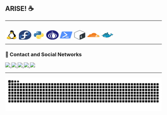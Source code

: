 ## ARISE! ☕ 
<!Title. -->

---

<div style="display: inline_block"><br>
  <img align="center" alt="Linux" height="30" width="40" src="https://raw.githubusercontent.com/devicons/devicon/master/icons/linux/linux-original.svg">
  <!-- Linux icon. -->
  <img align="center" alt="Fedora" height="30" width="40" src="https://raw.githubusercontent.com/devicons/devicon/master/icons/fedora/fedora-original.svg">
  <!-- Fedora icon. -->
  <img align="center" alt="Python" height="30" width="40" src="https://raw.githubusercontent.com/devicons/devicon/master/icons/python/python-original.svg">
  <!-- Python icon. -->
  <img align="center" alt="Perl" height="30" width="40" src="https://raw.githubusercontent.com/devicons/devicon/master/icons/perl/perl-original.svg">
  <!-- Perl icon. -->
  <img align="center" alt="Powershell" height="30" width="40" src="https://raw.githubusercontent.com/devicons/devicon/master/icons/powershell/powershell-original.svg">
  <!-- PowerShell icon. -->
  <img align="center" alt="Bash" height="30" width="40" src="https://raw.githubusercontent.com/devicons/devicon/master/icons/bash/bash-original.svg">
  <!-- Bash icon. -->
  <img align="center" alt="Cloudflare" height="30" width="40" src="https://raw.githubusercontent.com/devicons/devicon/master/icons/cloudflare/cloudflare-original.svg">
  <!-- Cloudflare icon. -->
  <img align="center" alt="Docker" height="30" width="40" src="https://raw.githubusercontent.com/devicons/devicon/master/icons/docker/docker-original.svg">
  <!-- Docker icon. -->
</div>

---

### 📡 Contact and Social Networks
<!-- Section for links to social networks and contact methods. -->
<div>
  <a href="https://www.linkedin.com/in/victorvernier/" target="_blank">
    <img src="https://img.shields.io/badge/-LinkedIn-%230077B5?style=for-the-badge&logo=linkedin&logoColor=white" target="_blank">
  </a>
  <!-- LinkedIn badge. -->
  <a href="mailto:victorvernier@protonmail.com">
    <img src="https://img.shields.io/badge/-ProtonMail-%23333?style=for-the-badge&logo=protonmail&logoColor=white" target="_blank">
  </a>
  <!-- ProtonMail badge. -->
  <a href="https://www.instagram.com/kinder_rk" target="_blank">
    <img src="https://img.shields.io/badge/-Instagram-%23E4405F?style=for-the-badge&logo=instagram&logoColor=white" />
  </a>
  <!-- Instagram badge. -->
  <a href="https://steamcommunity.com/id/84576485679467y973645345" target="_blank">
    <img src="https://img.shields.io/badge/-Steam-%23000000?style=for-the-badge&logo=steam&logoColor=white" />
  </a>
  <!-- Steam badge. -->
  <a href="https://discord.gg/9GRwABDn8h" target="_blank">
    <img src="https://img.shields.io/badge/-Discord-%237289DA?style=for-the-badge&logo=discord&logoColor=white" />
</a>
<!-- Discord badge. -->

</div>

---

<picture>
  <!-- Picture element to adapt the image based on the user's color scheme preference. -->
  <source media="(prefers-color-scheme: dark)" srcset="https://raw.githubusercontent.com/victorvernier/victorvernier/output/github-contribution-grid-snake-dark.svg">
  <!-- GitHub contribution grid image for dark mode. -->
  <source media="(prefers-color-scheme: light)" srcset="https://raw.githubusercontent.com/victorvernier/victorvernier/output/github-contribution-grid-snake.svg">
  <!-- GitHub contribution grid image for light mode. -->
  <img alt="github contribution grid snake animation" src="https://raw.githubusercontent.com/victorvernier/victorvernier/output/github-contribution-grid-snake.svg">
  <!-- Default GitHub contribution grid image, showing the growth of contributions over time. -->
</picture>
